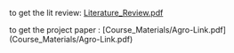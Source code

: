 to get the lit review: [Literature_Review.pdf](Literature_Review.pdf)

to get the project paper : [Course_Materials/Agro-Link.pdf] (Course_Materials/Agro-Link.pdf)
